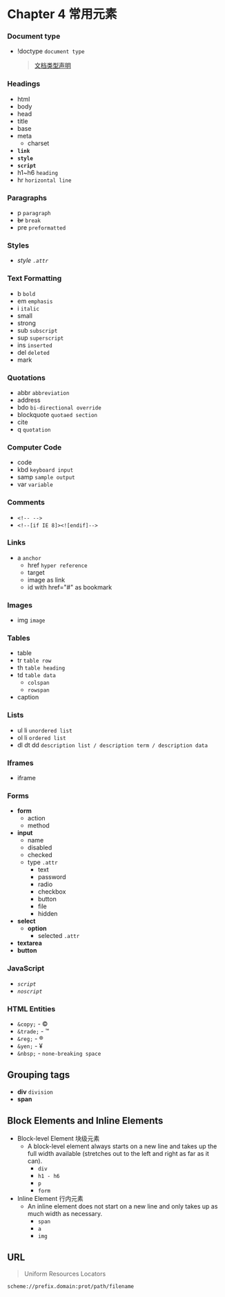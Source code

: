 # Chapter 4 常用元素

### Document type
- !doctype  `document type`
 
  > [文档类型声明](https://zh.wikipedia.org/wiki/HTML#.E6.A0.87.E8.AE.B0)
 
### Headings
- html
- body
- head
- title
- base
- meta
    - charset
- **`link`**
- **`style`**
- **`script`**
- h1~h6 `heading`
- hr `horizontal line`

### Paragraphs
- p `paragraph`
- ~~br~~ `break`
- pre   `preformatted`

### Styles
- *style* *`.attr`*

### Text Formatting
- b `bold`
- em `emphasis`
- i `italic`
- small 
- strong
- sub `subscript`
- sup `superscript`
- ins `inserted`
- del `deleted`
- mark
 
### Quotations
- abbr  `abbreviation`
- address
- bdo   `bi-directional override`
- blockquote    `quotaed section`
- cite
- q `quotation`

### Computer Code
- code
- kbd   `keyboard input`
- samp  `sample output`
- var   `variable`

### Comments
- `<!-- -->`
- `<!--[if IE 8]><![endif]-->`

### Links
- a `anchor`
    - href `hyper reference`
    - target
    - image as link
    - id with href="#" as bookmark

### Images
- img   `image`

### Tables
- table
- tr    `table row`
- th    `table heading`
- td    `table data`
  - `colspan`
  - `rowspan`
- caption

### Lists
- ul li `unordered list`
- ol li `ordered list`
- dl dt dd `description list / description term / description data`

### Iframes
- iframe

### Forms
- **form**
  - action
  - method
- **input**
  - name
  - disabled
  - checked
  - type `.attr`
      - text
      - password
      - radio
      - checkbox
      - button
      - file
      - hidden
- **select**
  - **option**
    - selected `.attr`
- **textarea**
- **button**

### JavaScript
- *`script`*
- *`noscript`*

### HTML Entities
- `&copy;` - &copy;
- `&trade;` - &trade;
- `&reg;` - &reg;
- `&yen;` - &yen;
- `&nbsp;` - `none-breaking space`

## Grouping tags
- **div**   `division`
- **span**

## Block Elements and Inline Elements

- Block-level Element 块级元素
    - A block-level element always starts on a new line and takes up the full width available (stretches out to the left and right as far as it can).
        - `div`
        - `h1 - h6`
        - `p`
        - `form`
- Inline Element 行内元素
    - An inline element does not start on a new line and only takes up as much width as necessary.
        - `span`
        - `a`
        - `img`

## URL

> Uniform Resources Locators

```html
scheme://prefix.domain:prot/path/filename
```